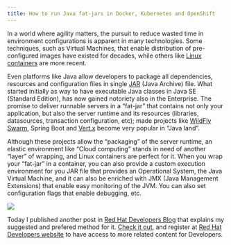```yaml
---
title: How to run Java fat-jars in Docker, Kubernetes and OpenShift
---
```


In a world where agility matters, the pursuit to reduce wasted time in environment configurations is apparent in many technologies. Some techniques, such as Virtual Machines, that enable distribution of pre-configured images have existed for decades, while others like [Linux containers](http://developers.redhat.com/containers/) are more recent.

Even platforms like Java allow developers to package all dependencies, resources and configuration files in single [JAR](https://en.wikipedia.org/wiki/JAR_(file_format)) (Java Archive) file. What started initially as way to have executable Java classes in Java SE (Standard Edition), has now gained notoriety also in the Enterprise. The promise to deliver runnable servers in a “fat-jar” that contains not only your application, but also the server runtime and its resources (libraries, datasources, transaction configuration, etc); made projects like [WildFly Swarm](http://wildfly-swarm.io/), Spring Boot and [Vert.x](http://vertx.io/blog/my-first-vert-x-3-application/) become very popular in “Java land”.

Although these projects allow the “packaging” of the server runtime, an elastic environment like “Cloud computing” stands in need of another “layer” of wrapping, and Linux containers are perfect for it. When you wrap your “fat-jar” in a container, you can also provide a custom execution environment for you JAR file that provides an Operational System, the Java Virtual Machine, and it can also be enriched with JMX (Java Management Extensions) that enable easy monitoring of the JVM. You can also set configuration flags that enable debugging, etc.

![](https://rhdevelopers.files.wordpress.com/2016/06/bean-jar.png?w=200)

Today I published another post in [Red Hat Developers Blog](http://developers.redhat.com/blog/2016/06/22/how-to-run-java-fat-jars-in-docker-kubernetes-and-openshift/) that explains my suggested and prefered method for it. [Check it out](http://developers.redhat.com/blog/2016/06/22/how-to-run-java-fat-jars-in-docker-kubernetes-and-openshift/), and register at [Red Hat Developers website](https://developers.redhat.com/) to have access to more related content for Developers.